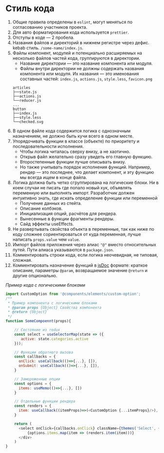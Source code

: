 # Стиль кода

1. Общие правила определены в `eslint`, могут меняться по согласованию участников проекта.
2. Для авто форматирования кода используется `prettier`.
3. Отступы в коде — 2 пробела.
4. Названия файлов и директорий в нижнем регистре через дефис. kebab стиль. `/some-name/index.js`.
5. Файлы компонент, модулей и потенциально расширяемых на несколько файлов частей кода, группируются в директории.
    - Название директории — это название компонента или модуля.
    - Файлы внутри директории не должны содержать названия компонента или модуля. Их названия — это именования составных частей: `index.js`, `actions.js`, `style.less`, `favicon.png`
    ```
    articles
    ├──state.js
    ├──actions.js 
    └──reducer.js
    ...
    button
    ├──index.js
    ├──style.less 
    └──checked.svg
    ```
6. В одном файле кода содержится логика с однозначным назначением, не должно быть кучи всего в одном месте.
7. Упорядочивать функции в классе (объекте) по приоритету и последовательности исполнения. 
    - Чтобы логика читалась сверху внизу, а не хаотично. 
    - Открыв файл желательно сразу увидеть его главную функцию. 
    - Второстепенные функции лучше описывать внизу. 
    - Но также учитывать порядок исполнения функций. Например, рендер — это последнее, что делает компонент, и эту функцию мы всегда ищем в конце файла.
8. Логика должна быть четко сгруппирована на логические блоки. Ни в коем случаи не писать где попало новый хук, объявлять 
   переменную или выполнять импорт. Разработчик должен интуитивно знать, где искать определение функции или переменной
    - Получение данных из стейта.
    - Описание колбэков.
    - Инициализация опций, расчётов для рендера.
    - Вынесенные в функции фрагменты рендеры.
    - Сайд эффекты useEffects.
9. Не развертывать свойства объекта в переменные, так как ниже по коду сложнее сориентироваться от куда переменная, лучше написать `props.value` чем `value`.
10. Импорт файлов приложения через алиас `"@"` вместо относительных путей. Пути алиаса указываются в `package.json`.
11. Комментировать строки кода, если логика неочевидная, не типовая, сложная. 
12. Комментировать назначение функций в [jsDoc](https://ru.wikipedia.org/wiki/JSDoc) формате: краткое описание, параметры `@param`, возвращаемое значение `@return` и другие опционально.

*Пример кода с логическими блоками*
```js
import CustomOption from '@components/elements/custom-option';
/**
 * Пример компонента с логическими блоками
 * @param props {Object} Свойства компонента
 * @return {Object}
 */
function SomeCompoennt(props){

    // Состояние из redux
    const select = useSelectorMap(state => ({
       active: state.categories.active
    }));

    // Функции обратного вызова
    const callbacks = {
      onClick: useCallback(()=>{...}, []),
      onSubmit: useCallback(()=>{...}, []),
    }

    // Замороженные опции
    const options = {
      items: useMemo(()=>{...}, [])
    }

    // Отдельные функции рендера
    const renders = {
      item: useCallback((itemProps)=>(<CustomOption {...itemProps}/>), []),
    }

    return (
      <select onClick={callbacks.onClick} className={themes('Select', {'disabled': props.disabled})}>
          {options.items.map(item => (renders.item(item)))}
      </div>
    )
}
